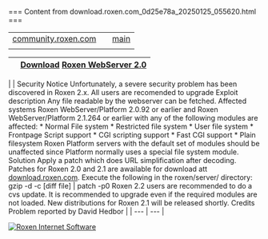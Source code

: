 === Content from download.roxen.com_0d25e78a_20250125_055620.html ===


|  | | |
| --- | --- | --- |
| [community.roxen.com](/) | | [main](http://roxen.com/) | [demo](http://demo.roxen.com/) | [docs](http://docs.roxen.com/) download | [community](http://community.roxen.com/) | [pike](http://pike.roxen.com/) | | --- | | **© 2000 Roxen Internet Software**   Suggestions, Comments or Complaints  download@roxen.com |
|  | | |

|  | [Download](/)  [Roxen WebServer 2.0](/2.0/) |
| --- | --- |

|  | Security Notice Unfortunately, a severe security problem has been discovered in Roxen 2.x. All users are recomended to upgrade Exploit description Any file readable by the webserver can be fetched. Affected systems Roxen WebServer/Platform 2.0.92 or earlier and Roxen WebServer/Platform 2.1.264 or earlier with any of the following modules are affected:   * Normal File system * Restricted file system * User file system * Frontpage Script support * CGI scripting support * Fast CGI support * Plain filesystem   Roxen Platform servers with the default set of modules should be unaffected since Platform normally uses a special file system module. Solution Apply a patch which does URL simplification after decoding. Patches for Roxen 2.0 and 2.1 are awailable for download att [download.roxen.com](http://download.roxen.com). Execute the following in the roxen/server/ directory:  gzip -d -c [diff file] | patch -p0  Roxen 2.2 users are recommended to do a cvs update. It is recommended to upgrade even if the required modules are not loaded. New distributions for Roxen 2.1 will be released shortly. Credits Problem reported by David Hedbor |
| --- | --- |

[![Roxen Internet Software](/img/roxenIS.gif)](http://www.roxen.com/)

